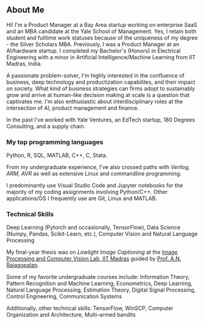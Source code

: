 ## About Me

Hi! I'm a Product Manager at a Bay Area startup working on enterprise SaaS and an MBA candidate at the Yale School of Management. Yes, I retain both student and fulltime work statuses because of the uniqueness of my degree - the Silver Scholars MBA. Previously, I was a Product Manager at an AI/hardware startup. I completed my Bachelor's (Honors) in Electrical Engineering with a minor in Artificial Intelligence/Machine Learning from IIT Madras, India. 

A passionate problem-solver, I'm highly interested in the confluence of business, deep technology and productization capabilites, and their impact on society. What kind of business strategies can firms adopt to sustainably grow and arrive at human-like decision making at scale is a question that captivates me. I'm also enthusiastic about interdisciplinary roles at the intersection of AI, product management and finance.

In the past I've worked with Yale Ventures, an EdTech startup, 180 Degrees Consulting, and a supply chain. 

### My top programming languages

Python, R, SQL, MATLAB, C++, C, Stata.

From my undergraduate experience, I've also crossed paths with *Verilog, ARM, AVR* as well as extensive Linux and commandline programming.

I predominantly use Visual Studio Code and Jupyter notebooks for the majority of my coding assignments involving Python/C++. Other applications/OS I frequently use are Git, Linux and MATLAB. 

### Technical Skills

Deep Learning (Pytorch and occasionally, TensorFlow), Data Science (Numpy, Pandas, Scikit-Learn, etc.), Computer Vision and Natural Language Processing

My final-year thesis was on *Lowlight Image Captioning* at the [Image Processing and Computer Vision Lab, IIT Madras](https://www.ee.iitm.ac.in/ipcvlab/) guided by [Prof. A.N. Rajagopalan](https://www.ee.iitm.ac.in/raju/).

Some of my favorite undergraduate courses include: Information Theory, Pattern Recognition and Machine Learning, Econometrics, Deep Learning, Natural Language Processing, Estimation Theory, Digital Signal Processing, Control Engineering, Communication Systems

Additionally, other technical skills: TensorFlow, WinSCP, Computer Organization and Architecture, Multi-armed bandits
<!--
**Siddharth1101/Siddharth1101** is a ✨ _special_ ✨ repository because its `README.md` (this file) appears on your GitHub profile.

Here are some ideas to get you started:

- 🔭 I’m currently working on ...
- 🌱 I’m currently learning ...
- 👯 I’m looking to collaborate on ...
- 🤔 I’m looking for help with ...
- 💬 Ask me about ...
- 📫 How to reach me: ...
- 😄 Pronouns: ...
- ⚡ Fun fact: ...
-->
